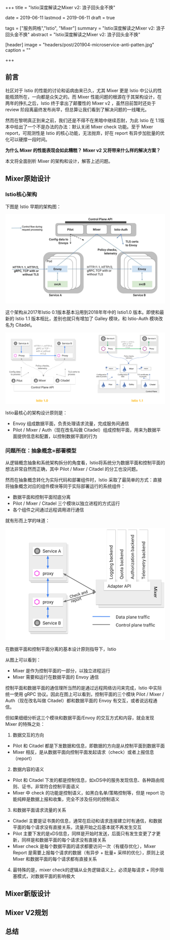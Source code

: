 +++
title = "Istio深度解读之Mixer v2: 浪子回头金不换"

date = 2019-06-11
lastmod = 2019-06-11
draft = true

tags = ["服务网格","Istio", "Mixer"]
summary = "Istio深度解读之Mixer v2: 浪子回头金不换"
abstract = "Istio深度解读之Mixer v2: 浪子回头金不换"

[header]
image = "headers/post/201904-microservice-anti-patten.jpg"
caption = ""

+++

## 前言

社区对于 Istio 的性能的讨论和诟病由来已久，尤其 Mixer 更是 Istio 中公认的性能瓶颈所在，一向都是众矢之的。而 Mixer 性能问题的根源在于其架构设计，在两年的挣扎之后，Istio 终于拿出了颠覆性的 Mixer v2 ，虽然目前暂时还处于 review 阶段离最终发布尚早，但总算让我们看到了解决问题的一线曙光。

然而在黎明真正到来之前，我们还是不得不在黑暗中继续忍耐，为此 Istio 在 1.1版本中给出了一个不是办法的办法：默认关闭 Mixer check 功能。至于 Mixer report，可观测性是 Istio 的核心功能，无法抛弃，好在 report 有异步加批量的优化可以硬撑一段时间。

**为什么 Mixer 的性能表现会如此糟糕？ Mixer v2 又将带来什么样的解决方案？**

本文将全面剖析 Mixer 的架构和设计，解答上述问题。

## Mixer原始设计

### Istio核心架构

下图是 Istio 早期的架构图：

![](images/v1-arch.jpg)

这个架构从2017年Istio 0.1版本基本沿用到2018年年中的 Istio1.0 版本。即使和最新的 Istio 1.1 版本相比，差别也就只有增加了 Galley 模块，和 Istio-Auth 模块改名为 Citadel。

![](images/istio-constructure.png)

Istio最核心的架构设计原则是：

- Envoy 组成数据平面，负责处理请求流量，完成服务间通信
- Pilot / Mixer / Auth（现在改名叫做 Citadel）组成控制平面，用来为数据平面提供信息和配置，以控制数据平面的行为

### 问题所在：抽象概念=部署模型

从逻辑概念抽象和系统架构拆分的角度看，Istio将系统分为数据平面和控制平面的想法非常自然而正确，其中 Pilot / Mixer / Citadel 的分工也没问题。

然而在抽象概念转化为实际代码和部署组件时，Istio 采取了最简单的方式：直接将抽象概念对应的组件模块等同于实际部署运行的系统组件：

- 数据平面和控制平面彻底分离
- Pilot / Mixer / Citadel 三个模块以独立进程的方式运行
- 各个组件之间通过远程调用进行通信

就有形而上学的味道：

![](images/topology-without-cache.svg)

在数据平面和控制平面分离的基本设计原则指导下，Istio

从图上可以看到：

- Mixer 是作为控制平面的一部分，以独立进程运行
- Mixer 需要和运行在数据平面的 Envoy 通信

控制平面和数据平面的通信理所当然的是通过远程网络访问来完成，Istio 中实际统一使用 gRPC 协议。因此在图上可以看到，控制平面的三个模块 Pilot / Mixer / Auth（现在改名叫做 Citadel）都和数据平面的 Envoy 有交互，或者说远程通信。

但如果细细分析这三个模块和数据平面/Envoy 的交互方式和内容，就会发现 Mixer 的特殊之处：

1. 数据交互的方向

  - Pilot 和 Citadel 都是下发数据和信息，即数据的方向是从控制平面到数据平面
  - Mixer 相反，是从数据平面向控制平面发起请求（check）或者上报信息（report）
2. 数据内容的语义

  - Pilot 和 Citadel 下发的都是控制信息，如xDS中的服务发现信息、各种路由规则、证书，非常符合控制平面语义
  - Mixer 中 check 的功能是控制语义，如黑白名单/策略控制等，但是 report 功能纯粹是数据上报和收集，完全不涉及任何的控制语义
3. 和数据平面请求流量的关系

  - Citadel 主要是证书类的信息，通常在启动和请求连接建立时有通信，和数据平面的每个请求没有直接关系，流量开始之后基本就不再发生交互
  - Pilot 主要下发的是xDS信息，同样是开始时发送，后面只有发生变更了才更新，同样是和数据平面的每个请求没有直接关系
  - Mixer check 是每个数据平面的请求都要访问一次（有缓存优化），Mixer Report 是需要上报每个请求的数据（有异步 + 批量+ 采样的优化），原则上说 Mixer 和数据平面的每个请求都有直接关系 
4. 最特殊的是，mixer check的逻辑从业务逻辑语义上，必须是每请求 + 同步阻塞模式，对数据平面的影响极大





## Mixer新版设计

## Mixer V2规划

## 总结

